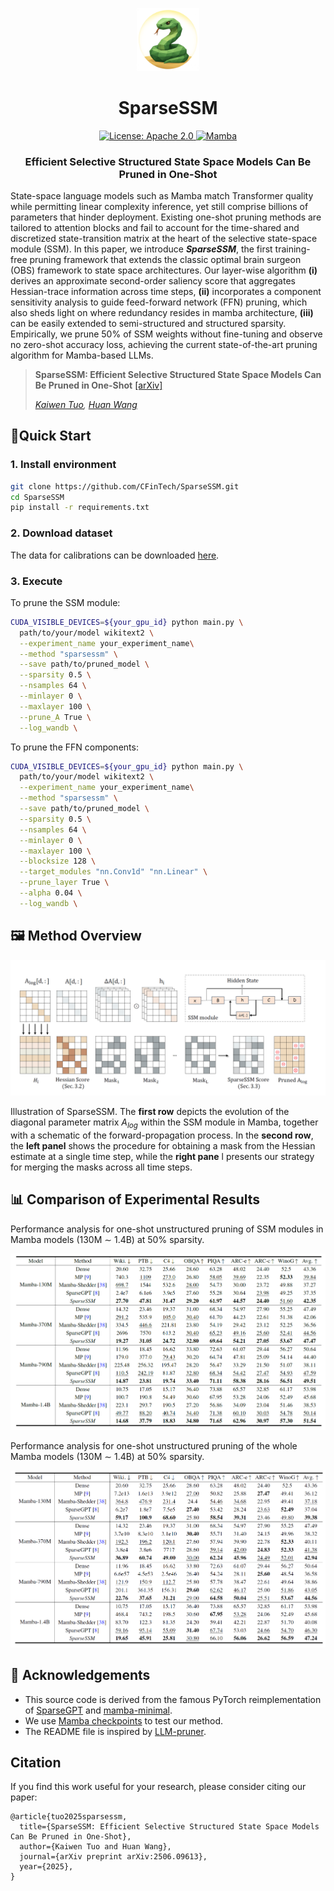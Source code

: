 

<p align="center">
<img src="img/README.assets/logo.png" width="20%"> <br>
</p>

<div align="center">
<h1>SparseSSM</h1>
  <div align="center">
  <a href="https://opensource.org/licenses/Apache-2.0">
    <img alt="License: Apache 2.0" src="https://img.shields.io/badge/License-Apache%202.0-4E94CE.svg">
  </a>
  <a href="https://github.com/state-spaces/mamba">
    <img alt="Mamba" src="https://img.shields.io/badge/LLMs-Mamba-FAB093?style=flat-square">
  </a>
  </div>
  <p align="center">
    <h3>Efficient Selective Structured State Space Models Can Be Pruned in One-Shot</h3>
</p>
</div>



State-space language models such as Mamba match Transformer quality while permitting linear complexity inference, yet still comprise billions of parameters that hinder deployment. Existing one-shot pruning methods are tailored to attention blocks and fail to account for the time-shared and discretized state-transition matrix at the heart of the selective state-space module (SSM). In this paper, we introduce ***SparseSSM***, the first training-free pruning framework that extends the classic optimal brain surgeon (OBS) framework to state space architectures. Our layer-wise algorithm **(i)** derives an approximate second-order saliency score that aggregates Hessian-trace information across time steps,  **(ii)** incorporates a component sensitivity analysis to guide feed-forward network (FFN) pruning, which also sheds light on where redundancy resides in mamba architecture,  **(iii)** can be easily extended to semi-structured and structured sparsity. Empirically, we prune 50% of SSM weights without fine-tuning and observe no zero-shot accuracy loss, achieving the current state-of-the-art pruning algorithm for Mamba-based LLMs.

> **SparseSSM: Efficient Selective Structured State Space Models Can Be Pruned in One-Shot** [[arXiv]](https://arxiv.org/abs/2506.09613)
>
> *[Kaiwen Tuo](https://cfintech.github.io/), [Huan Wang](https://huanwang.tech/)*



## 🚀Quick Start

### 1. Install environment

```bash
git clone https://github.com/CFinTech/SparseSSM.git 
cd SparseSSM
pip install -r requirements.txt
```

### 2. Download dataset

The data for calibrations can be downloaded [here](https://huggingface.co/datasets/mindchain/wikitext2).

### 3. Execute

To prune the SSM module:

```bash
CUDA_VISIBLE_DEVICES=${your_gpu_id} python main.py \
  path/to/your/model wikitext2 \
  --experiment_name your_experiment_name\
  --method "sparsessm" \
  --save path/to/pruned_model \
  --sparsity 0.5 \
  --nsamples 64 \
  --minlayer 0 \
  --maxlayer 100 \
  --prune_A True \
  --log_wandb \
```

To prune the FFN components:

```bash
CUDA_VISIBLE_DEVICES=${your_gpu_id} python main.py \
  path/to/your/model wikitext2 \
  --experiment_name your_experiment_name\
  --method "sparsessm" \
  --save path/to/pruned_model \
  --sparsity 0.5 \
  --nsamples 64 \
  --minlayer 0 \
  --maxlayer 100 \
  --blocksize 128 \
  --target_modules "nn.Conv1d" "nn.Linear" \
  --prune_layer True \
  --alpha 0.04 \
  --log_wandb \
```



## 🖼️ Method Overview

![image-20250523170757188](./img/README.assets/image-20250523170757188.png)

Illustration of SparseSSM. The **first row** depicts the evolution of the diagonal parameter matrix $A_{log}$ within the SSM module in Mamba, together with a schematic of the forward-propagation process. In the **second row**, the **left panel** shows the procedure for obtaining a mask from the Hessian estimate at a single time step, while the **right pane** l presents our strategy for merging the masks across all time steps.

## 📊 Comparison of Experimental Results

Performance analysis for one-shot unstructured pruning of SSM modules in Mamba models (130M $\sim$ 1.4B) at $50\%$ sparsity.

![image-20250523171341145](./img/README.assets/image-20250523171341145.png)

Performance analysis for one-shot unstructured pruning of the whole Mamba models (130M $\sim$ 1.4B) at $50\%$ sparsity. 

![image-20250523171634441](./img/README.assets/image-20250523171634441.png)

## 🙏 Acknowledgements

- This source code is derived from the famous PyTorch reimplementation of [SparseGPT](https://github.com/IST-DASLab/sparsegpt) and [mamba-minimal](https://github.com/johnma2006/mamba-minimal).
- We use [Mamba checkpoints](https://huggingface.co/state-spaces) to test our method.
- The README file is inspired by [LLM-pruner](https://github.com/horseee/LLM-Pruner).



## Citation

If you find this work useful for your research, please consider citing our paper:

```
@article{tuo2025sparsessm,
  title={SparseSSM: Efficient Selective Structured State Space Models Can Be Pruned in One-Shot},
  author={Kaiwen Tuo and Huan Wang},
  journal={arXiv preprint arXiv:2506.09613},
  year={2025},
}
```

